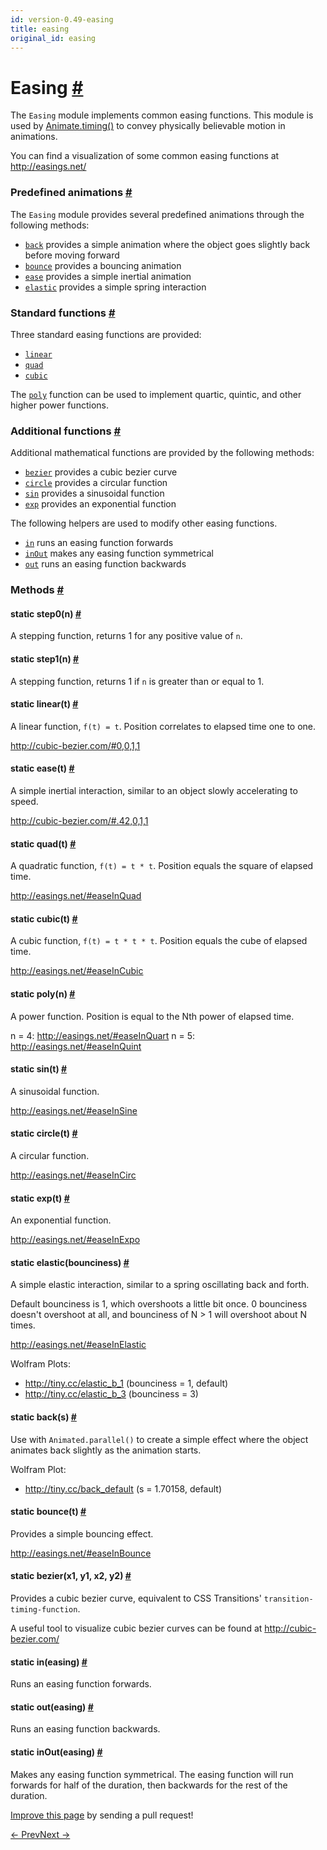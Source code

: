 ```yaml
---
id: version-0.49-easing
title: easing
original_id: easing
---
```

<a id="content"></a><h1><a class="anchor" name="easing"></a>Easing <a class="hash-link" href="docs/easing.html#easing">#</a></h1><div><div><p>The <code>Easing</code> module implements common easing functions. This module is used
by <a href="docs/animate.html#timing" target="_blank">Animate.timing()</a> to convey physically
believable motion in animations.</p><p>You can find a visualization of some common easing functions at
<a href="http://easings.net/">http://easings.net/</a></p><h3><a class="anchor" name="predefined-animations"></a>Predefined animations <a class="hash-link" href="docs/easing.html#predefined-animations">#</a></h3><p>The <code>Easing</code> module provides several predefined animations through the
following methods:</p><ul><li><a href="docs/easing.html#back" target="_blank"><code>back</code></a> provides a simple animation where the
object goes slightly back before moving forward</li><li><a href="docs/easing.html#bounce" target="_blank"><code>bounce</code></a> provides a bouncing animation</li><li><a href="docs/easing.html#ease" target="_blank"><code>ease</code></a> provides a simple inertial animation</li><li><a href="docs/easing.html#elastic" target="_blank"><code>elastic</code></a> provides a simple spring interaction</li></ul><h3><a class="anchor" name="standard-functions"></a>Standard functions <a class="hash-link" href="docs/easing.html#standard-functions">#</a></h3><p>Three standard easing functions are provided:</p><ul><li><a href="docs/easing.html#linear" target="_blank"><code>linear</code></a></li><li><a href="docs/easing.html#quad" target="_blank"><code>quad</code></a></li><li><a href="docs/easing.html#cubic" target="_blank"><code>cubic</code></a></li></ul><p>The <a href="docs/easing.html#poly" target="_blank"><code>poly</code></a> function can be used to implement
quartic, quintic, and other higher power functions.</p><h3><a class="anchor" name="additional-functions"></a>Additional functions <a class="hash-link" href="docs/easing.html#additional-functions">#</a></h3><p>Additional mathematical functions are provided by the following methods:</p><ul><li><a href="docs/easing.html#bezier" target="_blank"><code>bezier</code></a> provides a cubic bezier curve</li><li><a href="docs/easing.html#circle" target="_blank"><code>circle</code></a> provides a circular function</li><li><a href="docs/easing.html#sin" target="_blank"><code>sin</code></a> provides a sinusoidal function</li><li><a href="docs/easing.html#exp" target="_blank"><code>exp</code></a> provides an exponential function</li></ul><p>The following helpers are used to modify other easing functions.</p><ul><li><a href="docs/easing.html#in" target="_blank"><code>in</code></a> runs an easing function forwards</li><li><a href="docs/easing.html#inout" target="_blank"><code>inOut</code></a> makes any easing function symmetrical</li><li><a href="docs/easing.html#out" target="_blank"><code>out</code></a> runs an easing function backwards</li></ul></div><span><h3><a class="anchor" name="methods"></a>Methods <a class="hash-link" href="docs/easing.html#methods">#</a></h3><div class="props"><div class="prop"><h4 class="methodTitle"><a class="anchor" name="step0"></a><span class="methodType">static </span>step0<span class="methodType">(n)</span> <a class="hash-link" href="docs/easing.html#step0">#</a></h4><div><p>A stepping function, returns 1 for any positive value of <code>n</code>.</p></div></div><div class="prop"><h4 class="methodTitle"><a class="anchor" name="step1"></a><span class="methodType">static </span>step1<span class="methodType">(n)</span> <a class="hash-link" href="docs/easing.html#step1">#</a></h4><div><p>A stepping function, returns 1 if <code>n</code> is greater than or equal to 1.</p></div></div><div class="prop"><h4 class="methodTitle"><a class="anchor" name="linear"></a><span class="methodType">static </span>linear<span class="methodType">(t)</span> <a class="hash-link" href="docs/easing.html#linear">#</a></h4><div><p>A linear function, <code>f(t) = t</code>. Position correlates to elapsed time one to
one.</p><p><a href="http://cubic-bezier.com/#0,0,1,1">http://cubic-bezier.com/#0,0,1,1</a></p></div></div><div class="prop"><h4 class="methodTitle"><a class="anchor" name="ease"></a><span class="methodType">static </span>ease<span class="methodType">(t)</span> <a class="hash-link" href="docs/easing.html#ease">#</a></h4><div><p>A simple inertial interaction, similar to an object slowly accelerating to
speed.</p><p><a href="http://cubic-bezier.com/#.42,0,1,1">http://cubic-bezier.com/#.42,0,1,1</a></p></div></div><div class="prop"><h4 class="methodTitle"><a class="anchor" name="quad"></a><span class="methodType">static </span>quad<span class="methodType">(t)</span> <a class="hash-link" href="docs/easing.html#quad">#</a></h4><div><p>A quadratic function, <code>f(t) = t * t</code>. Position equals the square of elapsed
time.</p><p><a href="http://easings.net/#easeInQuad">http://easings.net/#easeInQuad</a></p></div></div><div class="prop"><h4 class="methodTitle"><a class="anchor" name="cubic"></a><span class="methodType">static </span>cubic<span class="methodType">(t)</span> <a class="hash-link" href="docs/easing.html#cubic">#</a></h4><div><p>A cubic function, <code>f(t) = t * t * t</code>. Position equals the cube of elapsed
time.</p><p><a href="http://easings.net/#easeInCubic">http://easings.net/#easeInCubic</a></p></div></div><div class="prop"><h4 class="methodTitle"><a class="anchor" name="poly"></a><span class="methodType">static </span>poly<span class="methodType">(n)</span> <a class="hash-link" href="docs/easing.html#poly">#</a></h4><div><p>A power function. Position is equal to the Nth power of elapsed time.</p><p>n = 4: <a href="http://easings.net/#easeInQuart">http://easings.net/#easeInQuart</a>
n = 5: <a href="http://easings.net/#easeInQuint">http://easings.net/#easeInQuint</a></p></div></div><div class="prop"><h4 class="methodTitle"><a class="anchor" name="sin"></a><span class="methodType">static </span>sin<span class="methodType">(t)</span> <a class="hash-link" href="docs/easing.html#sin">#</a></h4><div><p>A sinusoidal function.</p><p><a href="http://easings.net/#easeInSine">http://easings.net/#easeInSine</a></p></div></div><div class="prop"><h4 class="methodTitle"><a class="anchor" name="circle"></a><span class="methodType">static </span>circle<span class="methodType">(t)</span> <a class="hash-link" href="docs/easing.html#circle">#</a></h4><div><p>A circular function.</p><p><a href="http://easings.net/#easeInCirc">http://easings.net/#easeInCirc</a></p></div></div><div class="prop"><h4 class="methodTitle"><a class="anchor" name="exp"></a><span class="methodType">static </span>exp<span class="methodType">(t)</span> <a class="hash-link" href="docs/easing.html#exp">#</a></h4><div><p>An exponential function.</p><p><a href="http://easings.net/#easeInExpo">http://easings.net/#easeInExpo</a></p></div></div><div class="prop"><h4 class="methodTitle"><a class="anchor" name="elastic"></a><span class="methodType">static </span>elastic<span class="methodType">(bounciness)</span> <a class="hash-link" href="docs/easing.html#elastic">#</a></h4><div><p>A simple elastic interaction, similar to a spring oscillating back and
forth.</p><p>Default bounciness is 1, which overshoots a little bit once. 0 bounciness
doesn't overshoot at all, and bounciness of N &gt; 1 will overshoot about N
times.</p><p><a href="http://easings.net/#easeInElastic">http://easings.net/#easeInElastic</a></p><p>Wolfram Plots:</p><ul><li><a href="http://tiny.cc/elastic_b_1">http://tiny.cc/elastic_b_1</a> (bounciness = 1, default)</li><li><a href="http://tiny.cc/elastic_b_3">http://tiny.cc/elastic_b_3</a> (bounciness = 3)</li></ul></div></div><div class="prop"><h4 class="methodTitle"><a class="anchor" name="back"></a><span class="methodType">static </span>back<span class="methodType">(s)</span> <a class="hash-link" href="docs/easing.html#back">#</a></h4><div><p>Use with <code>Animated.parallel()</code> to create a simple effect where the object
animates back slightly as the animation starts.</p><p>Wolfram Plot:</p><ul><li><a href="http://tiny.cc/back_default">http://tiny.cc/back_default</a> (s = 1.70158, default)</li></ul></div></div><div class="prop"><h4 class="methodTitle"><a class="anchor" name="bounce"></a><span class="methodType">static </span>bounce<span class="methodType">(t)</span> <a class="hash-link" href="docs/easing.html#bounce">#</a></h4><div><p>Provides a simple bouncing effect.</p><p><a href="http://easings.net/#easeInBounce">http://easings.net/#easeInBounce</a></p></div></div><div class="prop"><h4 class="methodTitle"><a class="anchor" name="bezier"></a><span class="methodType">static </span>bezier<span class="methodType">(x1, y1, x2, y2)</span> <a class="hash-link" href="docs/easing.html#bezier">#</a></h4><div><p>Provides a cubic bezier curve, equivalent to CSS Transitions'
<code>transition-timing-function</code>.</p><p>A useful tool to visualize cubic bezier curves can be found at
<a href="http://cubic-bezier.com/">http://cubic-bezier.com/</a></p></div></div><div class="prop"><h4 class="methodTitle"><a class="anchor" name="in"></a><span class="methodType">static </span>in<span class="methodType">(easing)</span> <a class="hash-link" href="docs/easing.html#in">#</a></h4><div><p>Runs an easing function forwards.</p></div></div><div class="prop"><h4 class="methodTitle"><a class="anchor" name="out"></a><span class="methodType">static </span>out<span class="methodType">(easing)</span> <a class="hash-link" href="docs/easing.html#out">#</a></h4><div><p>Runs an easing function backwards.</p></div></div><div class="prop"><h4 class="methodTitle"><a class="anchor" name="inout"></a><span class="methodType">static </span>inOut<span class="methodType">(easing)</span> <a class="hash-link" href="docs/easing.html#inout">#</a></h4><div><p>Makes any easing function symmetrical. The easing function will run
forwards for half of the duration, then backwards for the rest of the
duration.</p></div></div></div></span></div><p class="edit-page-block"><a target="_blank" href="https://github.com/facebook/react-native/blob/master/Libraries/Animated/src/Easing.js">Improve this page</a> by sending a pull request!</p><div class="docs-prevnext"><a class="docs-prev" href="docs/dimensions.html#content">← Prev</a><a class="docs-next" href="docs/geolocation.html#content">Next →</a></div>